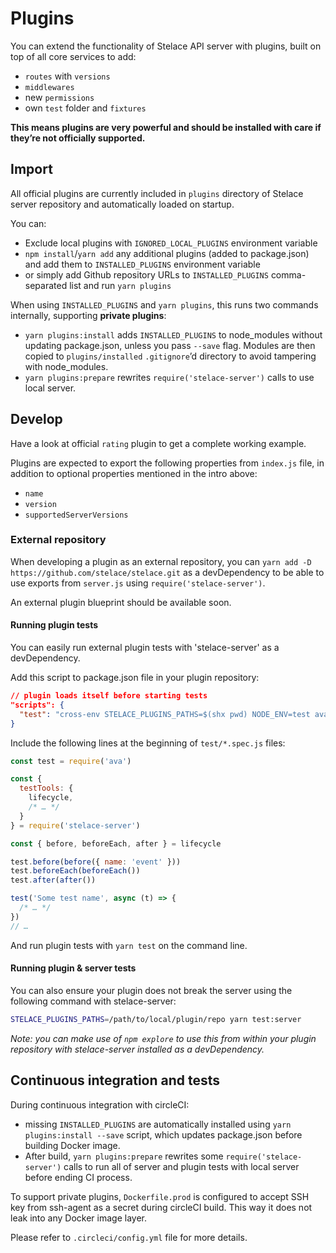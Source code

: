 # Plugins

You can extend the functionality of Stelace API server with plugins, built on top of all core services to add:

- `routes` with `versions`
- `middlewares`
- new `permissions`
- own `test` folder and `fixtures`

__This means plugins are very powerful and should be installed with care if they’re not officially supported.__

## Import

All official plugins are currently included in `plugins` directory of Stelace server repository and automatically loaded on startup.

You can:

- Exclude local plugins with `IGNORED_LOCAL_PLUGINS` environment variable
- `npm install`/`yarn add` any additional plugins (added to package.json) and add them to `INSTALLED_PLUGINS` environment variable
- or simply add Github repository URLs to `INSTALLED_PLUGINS` comma-separated list and run `yarn plugins`

When using `INSTALLED_PLUGINS` and `yarn plugins`, this runs two commands internally, supporting __private plugins__:

- `yarn plugins:install` adds `INSTALLED_PLUGINS` to node_modules without updating package.json, unless you pass `--save` flag. Modules are then copied to `plugins/installed` `.gitignore`’d directory to avoid tampering with node_modules.
- `yarn plugins:prepare` rewrites `require('stelace-server')` calls to use local server.

## Develop

Have a look at official `rating` plugin to get a complete working example.

Plugins are expected to export the following properties from `index.js` file, in addition to optional properties mentioned in the intro above:

- `name`
- `version`
- `supportedServerVersions`

### External repository

When developing a plugin as an external repository, you can `yarn add -D https://github.com/stelace/stelace.git` as a devDependency to be able to use exports from `server.js` using `require('stelace-server')`.

An external plugin blueprint should be available soon.

#### Running plugin tests

You can easily run external plugin tests with 'stelace-server' as a devDependency.

Add this script to package.json file in your plugin repository:

```json
// plugin loads itself before starting tests
"scripts": {
  "test": "cross-env STELACE_PLUGINS_PATHS=$(shx pwd) NODE_ENV=test ava --c $(node -p 'Math.max(os.cpus().length - 1, 1)')",
}
```

Include the following lines at the beginning of `test/*.spec.js` files:

```js
const test = require('ava')

const {
  testTools: {
    lifecycle,
    /* … */
  }
} = require('stelace-server')

const { before, beforeEach, after } = lifecycle

test.before(before({ name: 'event' }))
test.beforeEach(beforeEach())
test.after(after())

test('Some test name', async (t) => {
  /* … */
})
// …
```

And run plugin tests with `yarn test` on the command line.

#### Running plugin & server tests

You can also ensure your plugin does not break the server using the following command with stelace-server:

```sh
STELACE_PLUGINS_PATHS=/path/to/local/plugin/repo yarn test:server
```

_Note: you can make use of `npm explore` to use this from within your plugin repository with stelace-server installed as a devDependency._

## Continuous integration and tests

During continuous integration with circleCI:

- missing `INSTALLED_PLUGINS` are automatically installed using `yarn plugins:install --save` script, which updates package.json before building Docker image.
- After build, `yarn plugins:prepare` rewrites some `require('stelace-server')` calls to run all of server and plugin tests with local server before ending CI process.

To support private plugins, `Dockerfile.prod` is configured to accept SSH key from ssh-agent as a secret during circleCI build.
This way it does not leak into any Docker image layer.

Please refer to `.circleci/config.yml` file for more details.
